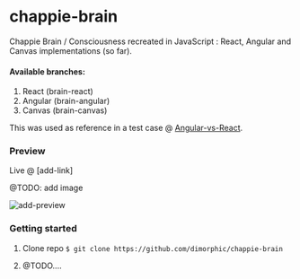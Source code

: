 # chappie-brain
Chappie Brain / Consciousness recreated in JavaScript : React, Angular and Canvas implementations (so far).

#### Available branches:

1. React (brain-react)
2. Angular (brain-angular)
3. Canvas (brain-canvas)


This was used as reference in a test case @ [Angular-vs-React](http://bit.ly/angular-vs-react).

### Preview

Live @ [add-link]

@TODO: add image

![add-preview](https://s3.amazonaws.com/media-p.slid.es/uploads/393970/images/1860592/ftXvsSyRzKXXG.gif)

### Getting started

1. Clone repo
`$ git clone https://github.com/dimorphic/chappie-brain`

2. @TODO....

